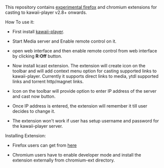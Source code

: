 This repository contains [experimental firefox](https://addons.mozilla.org/en-US/firefox/addon/kcast/) and chromium extensions for casting to kawaii-player v2.8+ onwards.

How To use it:

* First install [kawaii-player](https://github.com/kanishka-linux/kawaii-player). 

* Start Media server and Enable remote control on it.

* open web interface and then enable remote control from web interface by clicking **R:Off** button.

* Now install kcast extension. The extension will create icon on the toolbar and will add context menu option for casting supported links to kawaii-player. Currently it supports direct links to media, ytdl supported links and torrent http/magnet links.

* Icon on the toolbar will provide option to enter IP address of the server and cast now button.

* Once IP address is entered, the extension will remember it till user decides to change it.

* The extension won't work if user has setup username and password for the kawaii-player server.

Installing Extension:

* Firefox users can get from [here](https://addons.mozilla.org/en-US/firefox/addon/kcast/)

* Chromium users have to enable developer mode and install the extension externally from chromium-ext directory.
